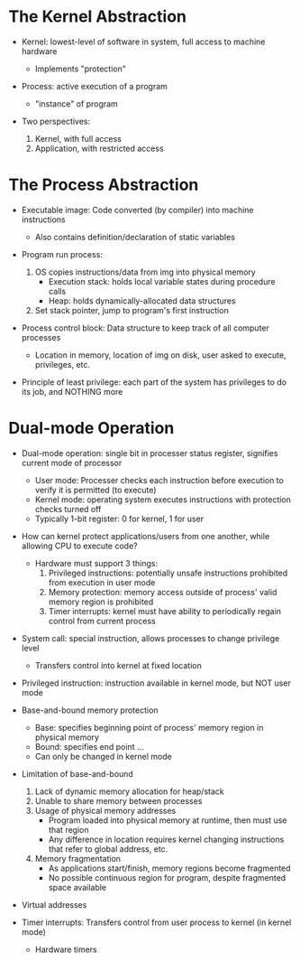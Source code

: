 # The Kernel Abstraction
- Kernel: lowest-level of software in system, full access to machine hardware
    - Implements "protection"

- Process: active execution of a program 
    - "instance" of program

- Two perspectives:
    1. Kernel, with full access
    2. Application, with restricted access


# The Process Abstraction
- Executable image: Code converted (by compiler) into machine instructions
    - Also contains definition/declaration of static variables

- Program run process:
    1. OS copies instructions/data from img into physical memory
        - Execution stack: holds local variable states during procedure calls
        - Heap: holds dynamically-allocated data structures
    2. Set stack pointer, jump to program's first instruction

- Process control block: Data structure to keep track of all computer processes
    - Location in memory, location of img on disk, user asked to execute, privileges, etc.

- Principle of least privilege: each part of the system has privileges to do its job, and NOTHING more


# Dual-mode Operation
- Dual-mode operation: single bit in processer status register, signifies current mode of processor
    - User mode: Processer checks each instruction before execution to verify it is permitted (to execute)
    - Kernel mode: operating system executes instructions with protection checks turned off
    - Typically 1-bit register: 0 for kernel, 1 for user

- How can kernel protect applications/users from one another, while allowing CPU to execute code?
    - Hardware must support 3 things:
        1. Privileged instructions: potentially unsafe instructions prohibited from execution in user mode
        2. Memory protection: memory access outside of process' valid memory region is prohibited
        3. Timer interrupts: kernel must have ability to periodically regain control from current process

- System call: special instruction, allows processes to change privilege level
    - Transfers control into kernel at fixed location

- Privileged instruction: instruction available in kernel mode, but NOT user mode

- Base-and-bound memory protection
    - Base: specifies beginning point of process' memory region in physical memory
    - Bound: specifies end point ...
    - Can only be changed in kernel mode

- Limitation of base-and-bound
    1. Lack of dynamic memory allocation for heap/stack
    2. Unable to share memory between processes
    3. Usage of physical memory addresses
        - Program loaded into physical memory at runtime, then must use that region
        - Any difference in location requires kernel changing instructions that refer to global address, etc.
    4. Memory fragmentation
        - As applications start/finish, memory regions become fragmented
        - No possible continuous region for program, despite fragmented space available

- Virtual addresses

- Timer interrupts: Transfers control from user process to kernel (in kernel mode)
    - Hardware timers
